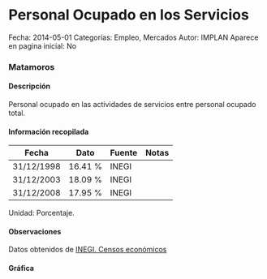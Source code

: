Personal Ocupado en los Servicios
=====

Fecha: 2014-05-01
Categorías: Empleo, Mercados
Autor: IMPLAN
Aparece en pagina inicial: No

### Matamoros

#### Descripción

Personal ocupado en las actividades de servicios entre personal ocupado total.

<!-- break -->

#### Información recopilada

<table class="table table-hover table-bordered matriz">
  <thead>
    <tr><th>Fecha</th><th>Dato</th><th>Fuente</th><th>Notas</th></tr>
  </thead>
  <tbody>
    <tr><td class="centrado">31/12/1998</td><td class="derecha">16.41 %</td><td>INEGI</td><td></td></tr>
    <tr><td class="centrado">31/12/2003</td><td class="derecha">18.09 %</td><td>INEGI</td><td></td></tr>
    <tr><td class="centrado">31/12/2008</td><td class="derecha">17.95 %</td><td>INEGI</td><td></td></tr>
  </tbody>
</table>

Unidad: Porcentaje.

#### Observaciones

Datos obtenidos de [INEGI. Censos económicos](http://www3.inegi.org.mx/sistemas/saic/)

#### Gráfica

<div id="Morristmkdwcex" class="grafica"></div>
<script>
new Morris.Line({
element: 'Morristmkdwcex',
data: [{ fecha: '1998-12-31', dato: 16.4100 },{ fecha: '2003-12-31', dato: 18.0900 },{ fecha: '2008-12-31', dato: 17.9535 }],
xkey: 'fecha',
ykeys: ['dato'],
labels: ['Dato'],
lineColors: ['#FF5B02'],
xLabelFormat: function(d) { return d.getDate()+'/'+(d.getMonth()+1)+'/'+d.getFullYear(); },
dateFormat: function(ts) { var d = new Date(ts); return d.getDate() + '/' + (d.getMonth() + 1) + '/' + d.getFullYear(); }
});
</script>
